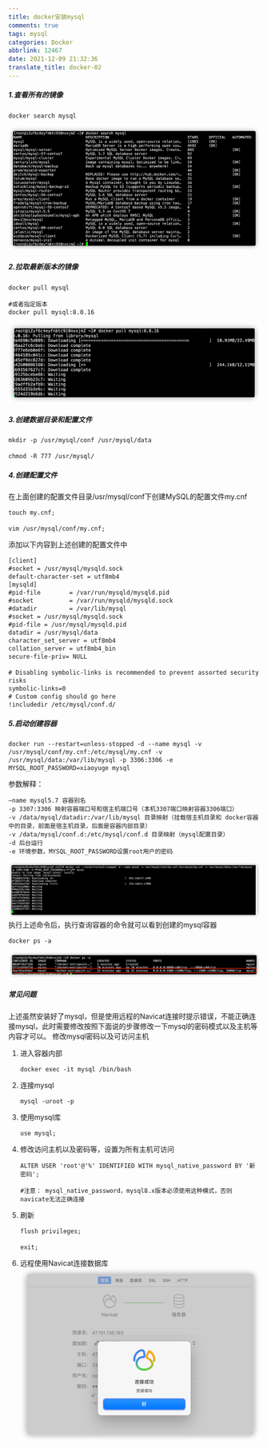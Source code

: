```yaml
---
title: docker安装mysql
comments: true
tags: mysql
categories: Docker
abbrlink: 12467
date: 2021-12-09 21:32:36
translate_title: docker-02
---
```

##### 1.查看所有的镜像
```shell
docker search mysql
```
![](./docker-mysql/1.png)
##### 2.拉取最新版本的镜像
```shell
docker pull mysql

#或者指定版本
docker pull mysql:8.0.16
```
![](./docker-mysql/2.png)

##### 3.创建数据目录和配置文件
```shell
mkdir -p /usr/mysql/conf /usr/mysql/data

chmod -R 777 /usr/mysql/
```
##### 4.创建配置文件
在上面创建的配置文件目录/usr/mysql/conf下创建MySQL的配置文件my.cnf
```shell
touch my.cnf;

vim /usr/mysql/conf/my.cnf;
```
添加以下内容到上述创建的配置文件中
```properties
[client]
#socket = /usr/mysql/mysqld.sock
default-character-set = utf8mb4
[mysqld]
#pid-file        = /var/run/mysqld/mysqld.pid
#socket          = /var/run/mysqld/mysqld.sock
#datadir         = /var/lib/mysql
#socket = /usr/mysql/mysqld.sock
#pid-file = /usr/mysql/mysqld.pid
datadir = /usr/mysql/data
character_set_server = utf8mb4
collation_server = utf8mb4_bin
secure-file-priv= NULL

# Disabling symbolic-links is recommended to prevent assorted security risks
symbolic-links=0
# Custom config should go here
!includedir /etc/mysql/conf.d/
```
##### 5.启动创建容器
```shell
docker run --restart=unless-stopped -d --name mysql -v /usr/mysql/conf/my.cnf:/etc/mysql/my.cnf -v /usr/mysql/data:/var/lib/mysql -p 3306:3306 -e MYSQL_ROOT_PASSWORD=xiaoyuge mysql
```
参数解释：
```text
–name mysql5.7 容器别名
-p 3307:3306 映射容器端口号和宿主机端口号（本机3307端口映射容器3306端口）
-v /data/mysql/datadir:/var/lib/mysql 目录映射（挂载宿主机目录和 docker容器中的目录，前面是宿主机目录，后面是容器内部目录）
-v /data/mysql/conf.d:/etc/mysql/conf.d 目录映射（mysql配置目录）
-d 后台运行
-e 环境参数，MYSQL_ROOT_PASSWORD设置root用户的密码
```
![启动创建容器](./docker-mysql/3.png)
执行上述命令后，执行查询容器的命令就可以看到创建的mysql容器
```shell
docker ps -a
```
![启动创建容器](./docker-mysql/4.png)

##### 常见问题
上述虽然安装好了mysql，但是使用远程的Navicat连接时提示错误，不能正确连接mysql，此时需要修改按照下面说的步骤修改一下mysql的密码模式以及主机等内容才可以。
修改mysql密码以及可访问主机
1. 进入容器内部
    ```shell
    docker exec -it mysql /bin/bash
    ```
2. 连接mysql
    ```shell
    mysql -uroot -p
    ```
3. 使用mysql库
    ```shell
    use mysql;
    ```
4. 修改访问主机以及密码等，设置为所有主机可访问
    ```shell
    ALTER USER 'root'@'%' IDENTIFIED WITH mysql_native_password BY '新密码';
    
    #注意： mysql_native_password，mysql8.x版本必须使用这种模式，否则navicate无法正确连接
    ```
5. 刷新
    ```shell
    flush privileges;
    
    exit;
    ```
6. 远程使用Navicat连接数据库
![连接](./docker-mysql/5.png)
